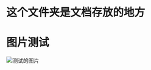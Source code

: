 # 这个文件夹是文档存放的地方


# 图片测试
![测试的图片](http://otsvcazzu.bkt.clouddn.com/52b03ccb60337f3da692c48726c3dd6b.png)

